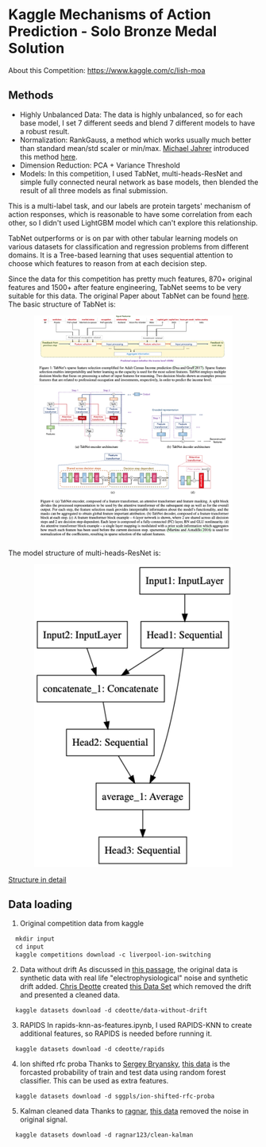 # Kaggle Mechanisms of Action Prediction - Solo Bronze Medal Solution
About this Competition: https://www.kaggle.com/c/lish-moa
## Methods
* Highly Unbalanced Data: The data is highly unbalanced, so for each base model, I set 7 different seeds and blend 7 different models to have a robust result.
* Normalization: RankGauss, a method which works usually much better than standard mean/std scaler or min/max. [Michael Jahrer](https://www.kaggle.com/mjahrer) introduced this method [here](https://www.kaggle.com/c/porto-seguro-safe-driver-prediction/discussion/44629).
* Dimension Reduction: PCA + Variance Threshold
* Models: In this competition, I used TabNet, multi-heads-ResNet and simple fully connected neural network as base models, then blended the result of all three models as final submission. 

This is a multi-label task, and our labels are protein targets' mechanism of action responses, which is reasonable to have some correlation from each other, so I didn't used LightGBM model which can't explore this relationship.

TabNet outperforms or is on par with other tabular learning models on various datasets for classification and regression problems from different domains. It is a Tree-based learning that uses sequential attention to choose which features to reason from at each decision step.


Since the data for this competition has pretty much features, 870+ original features and 1500+ after feature engineering, TabNet seems to be very suitable for this data. The original Paper about TabNet can be found [here](https://arxiv.org/pdf/1908.07442.pdf). The basic structure of TabNet is: 

<p align="middle">
  <img src="img/tabnet_feature_selection.png" width="400"/>
  <img src="img/tabnet2_architecture.png" width="400"/>
</p>

The model structure of multi-heads-ResNet is:

<p align="middle">
  <img src="img/Multi_head_simple.png" width="400"/>
</p>

[Structure in detail](https://github.com/RuichongWang/Kaggle/blob/main/Mechanisms-of-Action-Prediction/img/Multi_head.png)

## Data loading
1. Original competition data from kaggle
```
  mkdir input
  cd input
  kaggle competitions download -c liverpool-ion-switching
```
2. Data without drift
As discussed in [this passage](https://www.kaggle.com/c/liverpool-ion-switching/discussion/133874), the original data is synthetic data with real life "electrophysiological" noise and synthetic drift added. [Chris Deotte](https://www.kaggle.com/cdeotte) created [this Data Set](https://www.kaggle.com/cdeotte/data-without-drift) which removed the drift and presented a cleaned data.
```
  kaggle datasets download -d cdeotte/data-without-drift
```
3. RAPIDS
In rapids-knn-as-features.ipynb, I used RAPIDS-KNN to create additional features, so RAPIDS is needed before running it.
```
  kaggle datasets download -d cdeotte/rapids
```
4. Ion shifted rfc proba
Thanks to [Sergey Bryansky](https://www.kaggle.com/sggpls/competitions), [this data](https://www.kaggle.com/sggpls/ion-shifted-rfc-proba) is the forcasted probability of train and test data using random forest classifier. This can be used as extra features.
```
  kaggle datasets download -d sggpls/ion-shifted-rfc-proba
```
5. Kalman cleaned data
Thanks to [ragnar](https://www.kaggle.com/ragnar123), [this data](https://www.kaggle.com/ragnar123/clean-kalman) removed the noise in original signal.
```
  kaggle datasets download -d ragnar123/clean-kalman
```
